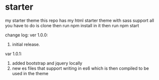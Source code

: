 # starter
my starter theme
this repo has my html starter theme with sass support 
all you have to do is clone then run npm install in it then run npm start

change log:
ver 1.0.0:
1) initial release.

var 1.0.1:
1) added bootstrap and jquery locally
2) new es files that support writing in es6 which is then compiled to be used in the theme
